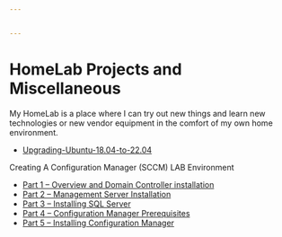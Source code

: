 ```yaml
---


---
```


<h1 id="homelab-projects-and-miscellaneous">HomeLab Projects and Miscellaneous</h1>
<p>My HomeLab is a place where I can try out new things and learn new technologies or new vendor equipment in the comfort of my own home environment.</p>
<ul>
<li><a href="https://github.com/albert-projects/linux-administration/blob/1528338f3122daee0aed967d85f16ab60a4a9fda/Upgrading-Ubuntu-18.04-to-22.04/Upgrading-Ubuntu-18.04-to-22.04.md">Upgrading-Ubuntu-18.04-to-22.04</a></li>
</ul>
<p>Creating A Configuration Manager (SCCM) LAB Environment</p>
<ul>
<li><a href="https://github.com/albert-projects/home-lab/blob/f2fb331f8a77373e8e5ed5e4cbe77318c04fcf45/Creating-A-Configuration-Manager-(SCCM)-LAB-Environment-Part-1-Installing-Active-Directory/Installing-Active-Directory.md">Part 1 – Overview and Domain Controller installation</a></li>
<li><a href="https://github.com/albert-projects/home-lab/blob/f2fb331f8a77373e8e5ed5e4cbe77318c04fcf45/Creating-A-Configuration-Manager-(SCCM)-LAB-Environment-Part-2-Installing-A-Management-Server/Installing-A-Management-Server.md">Part 2 – Management Server Installation</a></li>
<li><a href="https://github.com/albert-projects/home-lab/blob/f2fb331f8a77373e8e5ed5e4cbe77318c04fcf45/Creating-A-Configuration-Manager-(SCCM)-LAB-Environment-Part-3-Installing-SQL-Server/Installing-SQL-Server.md">Part 3 – Installing SQL Server</a></li>
<li><a href="https://github.com/albert-projects/home-lab/blob/f2fb331f8a77373e8e5ed5e4cbe77318c04fcf45/Creating-A-Configuration-Manager-(SCCM)-LAB-Environment-Part-4-Configuration-Manager-Prerequisites/Configuration-Manager-Prerequisites.md">Part 4 – Configuration Manager Prerequisites</a></li>
<li><a href="https://github.com/albert-projects/home-lab/blob/f2fb331f8a77373e8e5ed5e4cbe77318c04fcf45/Creating-A-Configuration-Manager-(SCCM)-LAB-Environment-Part-5-Installing-Configuration-Manager/Installing-Configuration-Manager.md">Part 5 – Installing Configuration Manager</a></li>
</ul>

